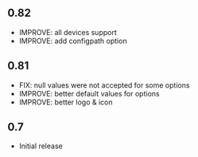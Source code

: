 <!-- https://developers.home-assistant.io/docs/add-ons/presentation#keeping-a-changelog -->

## 0.82

- IMPROVE: all devices support
- IMPROVE: add configpath option

## 0.81

- FIX: null values were not accepted for some options
- IMPROVE: better default values for options
- IMPROVE: better logo & icon

## 0.7

- Initial release
